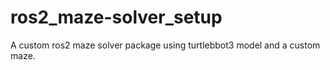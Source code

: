 # ros2_maze-solver_setup
A custom ros2 maze solver package using turtlebbot3 model and a custom maze.
